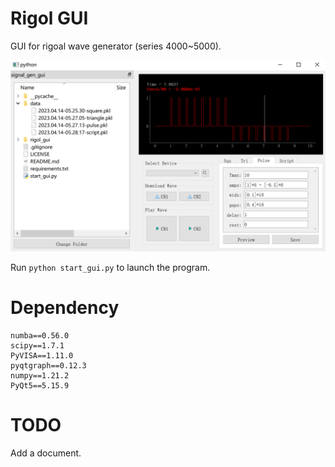# Rigol GUI

GUI for rigoal wave generator (series 4000~5000).

![image-20230425133314118](README.assets/overview.png)

Run `python start_gui.py` to launch the program.



# Dependency

```
numba==0.56.0
scipy==1.7.1
PyVISA==1.11.0
pyqtgraph==0.12.3
numpy==1.21.2
PyQt5==5.15.9
```



# TODO

Add a document.